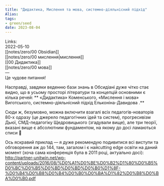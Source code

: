 ```yaml
---
title: "Дидактика, Мислення та мова, системно-діяльнісний підхід"
Alias: 
tags:
- green/seed
date: 2023-08-04
---
```

Links:  
2022-05-10  
[[notes/zero/00 Obsidian]]  
[[notes/zero/00 мислення|мислення]]  
[[00 Дидактика]]  
[[notes/zero/00 мова]]  
—  
Це чудове питання!

Насправді, завдяки веденню бази знань в Обсидіані дуже чітко стає видно, що в усьому просторі літератури та концепцій основними є кілька речей: ** «Дидактика» Коменського, «Мислення і мова» Виготського, системно-діяльнісний підхід Ельконіна-Давидова .**

Сюди ж, безумовно, можна включити взагалі всіх педагогів-новаторів 80-х одразу (це джерело педагогічних ідей та систем), прогресивізм Дьюї, СМД-педагогіку Щедровицького (згадували вище), але три теорії, вказані вище є абсолютним фундаментом, на якому до досі ламаються списи 🙂

Ось яскравий приклад — я дуже рекомендую подивитися всі виступи та обговорення аж до 144, там, загалом і є найcutting edge освіти на даний момент (хоча сама конференція була в 2011 році, актуально досі): http://partner-unitwin.net/wp-content/uploads/2016/08/%D0%A1%D0%BE%D0%B2%D1%80%D0%B5%D0%BC%D0%B5%D0%BD%D0%BD%D0%B0%D1%8F-%D0%B4%D0%B8%D0%B4%D0%B0%D0%BA%D1%82%D0%B8%D0%BA%D0%B0.pdf
